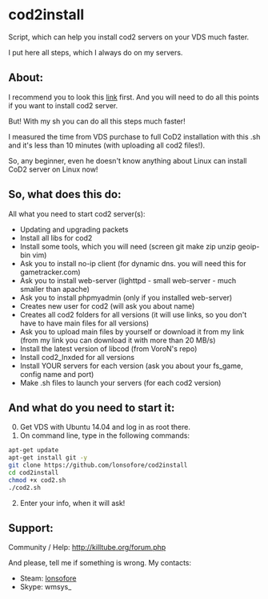 # cod2install
Script, which can help you install cod2 servers on your VDS much faster.

I put here all steps, which I always do on my servers.


## About:
I recommend you to look this [link](https://killtube.org/showthread.php?2454-Work-in-progress-Setup-CoD2-on-your-ubuntu-14-04-server) first. 
And you will need to do all this points if you want to install cod2 server.

But! With my sh you can do all this steps much faster!

I measured the time from VDS purchase to full CoD2 installation with this .sh and it's less than 10 minutes (with uploading all cod2 files!).

So, any beginner, even he doesn't know anything about Linux can install CoD2 server on Linux now!


## So, what does this do:
All what you need to start cod2 server(s): 
- Updating and upgrading packets
- Install all libs for cod2
- Install some tools, which you will need (screen git make zip unzip geoip-bin vim)
- Ask you to install no-ip client (for dynamic dns. you will need this for gametracker.com)
- Ask you to install web-server (lighttpd - small web-server - much smaller than apache)
- Ask you to install phpmyadmin (only if you installed web-server)
- Creates new user for cod2 (will ask you about name)
- Creates all cod2 folders for all versions (it will use links, so you don't have to have main files for all versions)
- Ask you to upload main files by yourself or download it from my link (from my link you can download it with more than 20 MB/s)
- Install the latest version of libcod (from VoroN's repo)
- Install cod2_lnxded for all versions
- Install YOUR servers for each version (ask you about your fs_game, config name and port)
- Make .sh files to launch your servers (for each cod2 version)


## And what do you need to start it:
0. Get VDS with Ubuntu 14.04 and log in as root there.
1. On command line, type in the following commands:
```sh
apt-get update
apt-get install git -y
git clone https://github.com/lonsofore/cod2install
cd cod2install
chmod +x cod2.sh
./cod2.sh
``` 
2. Enter your info, when it will ask!


## Support:
Community / Help: http://killtube.org/forum.php

And please, tell me if something is wrong. My contacts:
- Steam: [lonsofore](http://steamcommunity.com/id/lonsofore/)
- Skype: wmsys_